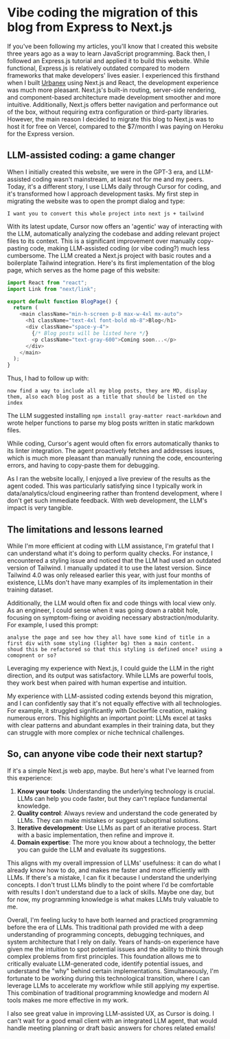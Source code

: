 # Vibe coding the migration of this blog from Express to Next.js

If you've been following my articles, you'll know that I created this website three years ago as a way to learn JavaScript programming.
Back then, I followed an Express.js tutorial and applied it to build this website.
While functional, Express.js is relatively outdated compared to modern frameworks that make developers' lives easier.
I experienced this firsthand when I built [Urbanex](www.urbanex.be) using Next.js and React, the development experience was much more pleasant.
Next.js's built-in routing, server-side rendering, and component-based architecture made development smoother and more intuitive.
Additionally, Next.js offers better navigation and performance out of the box, without requiring extra configuration or third-party libraries.
However, the main reason I decided to migrate this blog to Next.js was to host it for free on Vercel, compared to the $7/month I was paying on Heroku for the Express version.

## LLM-assisted coding: a game changer

When I initially created this website, we were in the GPT-3 era, and LLM-assisted coding wasn't mainstream, at least not for me and my peers.
Today, it's a different story, I use LLMs daily through Cursor for coding, and it's transformed how I approach development tasks.
My first step in migrating the website was to open the prompt dialog and type:

```
I want you to convert this whole project into next js + tailwind
```

With its latest update, Cursor now offers an 'agentic' way of interacting with the LLM, automatically analyzing the codebase and adding relevant project files to its context.
This is a significant improvement over manually copy-pasting code, making LLM-assisted coding (or vibe coding?) much less cumbersome.
The LLM created a Next.js project with basic routes and a boilerplate Tailwind integration.
Here's its first implementation of the blog page, which serves as the home page of this website:

```js
import React from "react";
import Link from "next/link";

export default function BlogPage() {
  return (
    <main className="min-h-screen p-8 max-w-4xl mx-auto">
      <h1 className="text-4xl font-bold mb-8">Blog</h1>
      <div className="space-y-4">
        {/* Blog posts will be listed here */}
        <p className="text-gray-600">Coming soon...</p>
      </div>
    </main>
  );
}
```

Thus, I had to follow up with:

```
now find a way to include all my blog posts, they are MD, display them, also each blog post as a title that should be listed on the index
```

The LLM suggested installing `npm install gray-matter react-markdown` and wrote helper functions to parse my blog posts written in static markdown files.

While coding, Cursor's agent would often fix errors automatically thanks to its linter integration.
The agent proactively fetches and addresses issues, which is much more pleasant than manually running the code, encountering errors, and having to copy-paste them for debugging.

As I ran the website locally, I enjoyed a live preview of the results as the agent coded.
This was particularly satisfying since I typically work in data/analytics/cloud engineering rather than frontend development, where I don't get such immediate feedback.
With web development, the LLM's impact is very tangible.

## The limitations and lessons learned

While I'm more efficient at coding with LLM assistance, I'm grateful that I can understand what it's doing to perform quality checks.
For instance, I encountered a styling issue and noticed that the LLM had used an outdated version of Tailwind.
I manually updated it to use the latest version.
Since Tailwind 4.0 was only released earlier this year, with just four months of existence, LLMs don't have many examples of its implementation in their training dataset.

Additionally, the LLM would often fix and code things with local view only.
As an engineer, I could sense when it was going down a rabbit hole, focusing on symptom-fixing or avoiding necessary abstraction/modularity.
For example, I used this prompt:

```
analyse the page and see how they all have some kind of title in a first div with some styling (lighter bg) then a main content.
shoud this be refactored so that this styling is defined once? using a comopnent or so?
```

Leveraging my experience with Next.js, I could guide the LLM in the right direction, and its output was satisfactory.
While LLMs are powerful tools, they work best when paired with human expertise and intuition.

My experience with LLM-assisted coding extends beyond this migration, and I can confidently say that it's not equally effective with all technologies.
For example, it struggled significantly with Dockerfile creation, making numerous errors.
This highlights an important point: LLMs excel at tasks with clear patterns and abundant examples in their training data, but they can struggle with more complex or niche technical challenges.

## So, can anyone vibe code their next startup?

If it's a simple Next.js web app, maybe.
But here's what I've learned from this experience:

1.  **Know your tools**: Understanding the underlying technology is crucial.
    LLMs can help you code faster, but they can't replace fundamental knowledge.
2.  **Quality control**: Always review and understand the code generated by LLMs.
    They can make mistakes or suggest suboptimal solutions.
3.  **Iterative development**: Use LLMs as part of an iterative process.
    Start with a basic implementation, then refine and improve it.
4.  **Domain expertise**: The more you know about a technology, the better you can guide the LLM and evaluate its suggestions.

This aligns with my overall impression of LLMs' usefulness: it can do what I already know how to do, and makes me faster and more efficiently with LLMs.
If there's a mistake, I can fix it because I understand the underlying concepts.
I don't trust LLMs blindly to the point where I'd be comfortable with results I don't understand due to a lack of skills.
Maybe one day, but for now, my programming knowledge is what makes LLMs truly valuable to me.

Overall, I'm feeling lucky to have both learned and practiced programming before the era of LLMs.
This traditional path provided me with a deep understanding of programming concepts, debugging techniques, and system architecture that I rely on daily.
Years of hands-on experience have given me the intuition to spot potential issues and the ability to think through complex problems from first principles.
This foundation allows me to critically evaluate LLM-generated code, identify potential issues, and understand the "why" behind certain implementations.
Simultaneously, I'm fortunate to be working during this technological transition, where I can leverage LLMs to accelerate my workflow while still applying my expertise.
This combination of traditional programming knowledge and modern AI tools makes me more effective in my work.

I also see great value in improving LLM-assisted UX, as Cursor is doing.
I can't wait for a good email client with an integrated LLM agent, that would handle meeting planning or draft basic answers for chores related emails!
